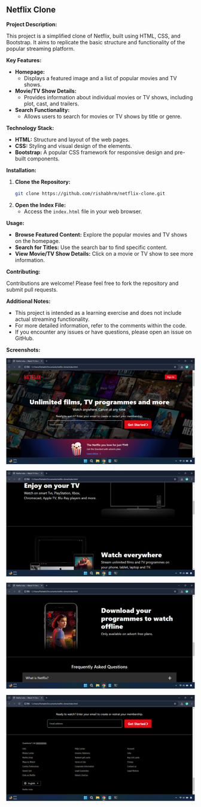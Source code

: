 ## **Netflix Clone**

**Project Description:**

This project is a simplified clone of Netflix, built using HTML, CSS, and Bootstrap. It aims to replicate the basic structure and functionality of the popular streaming platform.

**Key Features:**

* **Homepage:**
  - Displays a featured image and a list of popular movies and TV shows.
* **Movie/TV Show Details:**
  - Provides information about individual movies or TV shows, including plot, cast, and trailers.
* **Search Functionality:**
  - Allows users to search for movies or TV shows by title or genre.

**Technology Stack:**

* **HTML:** Structure and layout of the web pages.
* **CSS:** Styling and visual design of the elements.
* **Bootstrap:** A popular CSS framework for responsive design and pre-built components.

**Installation:**

1. **Clone the Repository:**
   ```bash
   git clone https://github.com/rishabhrm/netflix-clone.git
   ```
2. **Open the Index File:**
   - Access the `index.html` file in your web browser.

**Usage:**

* **Browse Featured Content:** Explore the popular movies and TV shows on the homepage.
* **Search for Titles:** Use the search bar to find specific content.
* **View Movie/TV Show Details:** Click on a movie or TV show to see more information.

**Contributing:**

Contributions are welcome! Please feel free to fork the repository and submit pull requests.

**Additional Notes:**

* This project is intended as a learning exercise and does not include actual streaming functionality.
* For more detailed information, refer to the comments within the code.
* If you encounter any issues or have questions, please open an issue on GitHub.

**Screenshots:**

![alt text](https://github.com/rishabhrm/netflix-clone/blob/main/screenshots/screenshot-1.png)

![alt text](https://github.com/rishabhrm/netflix-clone/blob/main/screenshots/screenshot-2.png)

![alt text](https://github.com/rishabhrm/netflix-clone/blob/main/screenshots/screenshot-3.png)

![alt text](https://github.com/rishabhrm/netflix-clone/blob/main/screenshots/screenshot-4.png)
